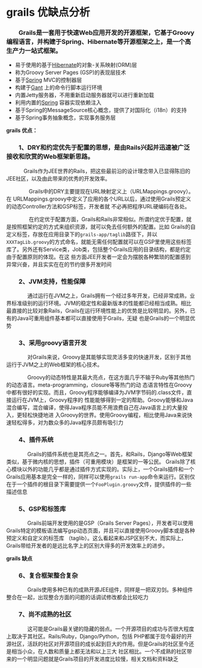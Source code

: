 #  grails 优缺点分析

### 　　Grails是一套用于快速Web应用开发的开源框架，它基于Groovy编程语言，并构建于Spring、Hibernate等开源框架之上，是一个高生产力一站式框架。

- 易于使用的基于[Hibernate](http://www.hibernate.org/)的对象-关系映射(ORM)层
- 称为Groovy Server Pages (GSP)的表现层技术
- 基于[Spring](http://www.springframework.org/) MVC的控制器层
- 构建于[Gant](http://groovy.codehaus.org/Gant) 上的命令行脚本运行环境
- 内置Jetty服务器，不用重新启动服务器就可以进行重新加载
- 利用内置的[Spring](http://www.springframework.org/) 容器实现依赖注入
- 基于Spring的MessageSource核心概念，提供了对国际化（i18n）的支持
- 基于Spring事务抽象概念，实现事务服务层

 

**grails 优点：**

### 　　1、DRY和约定优先于配置的思想，是由Rails兴起并迅速被广泛接收和欣赏的Web框架新思路。

　    　　Grails作为JEE世界的Rails，把这些最前沿的设计理念带入已显得陈旧的JEE社区，以及由此带来的优秀的开发效率。

　　 　　Grails中的DRY主要提现在URL映射定义上（URLMappings.groovy）。在  URLMappings.groovy中定义了应用的各个URL以后，通过使用Grails预定义的动态Controller方法和GSP标签，开发者就  不必再把程序URL硬编码在各处。

　　 　　在约定优于配置方面，Grails和Rails非常相似。所谓约定优于配置，就是按照框架约定的方式来组织资源，就可以免去任何额外的配置。比如 Grails的自定义标签，存放在应用目录下的`grails-app/taglib`路径下，并以`XXXTagLib.groovy`的方式命名，就能无需任何配置就可以在GSP里使用这些标签库了。另外还有Service类，Job类，包括整个Grails应用的目录结构，都是约定由于配置原则的体现。在这 些方面JEE开发者一定会为摆脱各种繁琐的配置感到异常兴奋，并且实实在在的节约很多开发时间

### 　　2、JVM支持，性能保障

　　　　通过运行在JVM之上，Grails拥有一个经过多年开发，已经非常成熟，业界标准级别的运行环境。JVM的稳定性和最新版本的性能都已经相当成熟。相比   最直接的比较对象Rails，Grails在运行环境性能上的优势是比较明显的。另外，已有的Java可重用组件基本都可以直接使用于Grails，无疑  也是Grails的一个明显优势

### 　　3、采用groovy语言开发

　　　　对Grails来说，Groovy是其能够实现灵活多变的快速开发，区别于其他运行于JVM之上的Web框架的核心技术。

　　　　Groovy的动态特性是其最大亮点，在这方面几乎不输于Ruby等其他热门的动态语言。meta-programming，closure等等热门的动   态语言特性在Groovy中都有很好的实现。而且，Groovy程序能够编译为JVM字节码的.class文件，直接运行在JVM上，Groovy程序的   性能能够得到一定的帮助。Groovy能够和Java混合编写，混合编译，使得Java程序员能不用浪费自己在Java语言上的大量投入，更轻松快捷地进  入Groovy的世界。使用Groovy编程，相比使用Java来说快速轻松得多，对为数众多的Java程序员颇有吸引力

### 　　4、插件系统

　　　　Grails的插件系统也是其亮点之一。首先，和Rails，Django等Web框架类似，基于微内核的思想，插件（可重用模块）是框架的一等公民。  Grails除了核心模块以外的功能几乎都是通过插件方式实现的。实际上，一个Grails插件和一个Grails应用基本是完全一样的，同样可以使用`grails run-app`命令来运行。区别仅在于一个插件的根目录下需要提供一个`FooPlugin.groovy`文件，提供插件的一些描述信息

### 　　5、GSP和标签库

　　　　Grails前端开发使用的是GSP（Grails Server  Pages），开发者可以使用Grails特定的模板语法编写gsp动态页面，并且可以直接使用Groovy脚本或是各种预定义和自定义的标签库  （taglib）。这么看起来和JSP区别不大，而实际上，Grails带给开发者的是远比名字上的区别大得多的开发效率上的进步。

**grails 缺点**

### 　　6、复合框架整合复杂

　　　　Grails使用多种已有的成熟开源JEE组件，同样是一把双刃剑。多种组件整合在一起，出现整合方面的问题的话调试修改都会比较吃力

### 　　7、尚不成熟的社区

　　　　这可能是Grails最关键的隐藏的弱点。一个开源项目的成功与否很大程度上取决于其社区。Rails/Ruby，Django/Python，包括   PHP都属于现今最好的开源社区，活跃的社区对开源项目的成长起到巨大的作用。但是Grails的社区至今还是相当小众，在人数和质量上都无法和以上三大  社区相比。一个不成熟的社区带来的一个明显问题就是Grails项目的开发进度比较慢，相关文档和资料缺乏